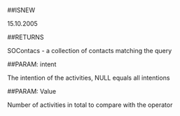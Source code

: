 
##ISNEW

15.10.2005


##RETURNS

SOContacs - a collection of contacts matching the query


##PARAM: intent

The intention of the activities, NULL equals all intentions


##PARAM: Value

Number of activities in total to compare with the operator

